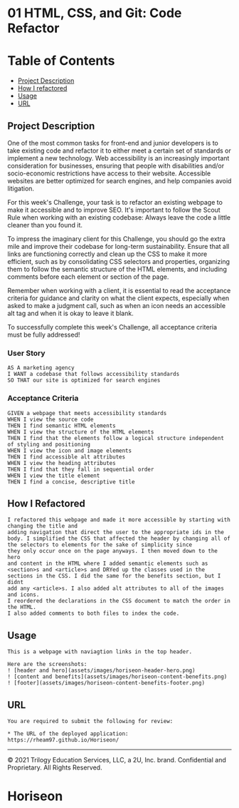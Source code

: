 # 01 HTML, CSS, and Git: Code Refactor

# Table of Contents
* [Project Description](#project-description)
* [How I refactored](#how-i-refactored)
* [Usage](#Usage)
* [URL](#URL)

<a name= "projectdescription"></a>
## Project Description
One of the most common tasks for front-end and junior developers is to take existing code and refactor it to either meet a certain set of standards or implement a new technology. Web accessibility is an increasingly important consideration for businesses, ensuring that people with disabilities and/or socio-economic restrictions have access to their website. Accessible websites are better optimized for search engines, and help companies avoid litigation.

For this week's Challenge, your task is to refactor an existing webpage to make it accessible and to improve SEO. It's important to follow the Scout Rule when working with an existing codebase: Always leave the code a little cleaner than you found it. 

To impress the imaginary client for this Challenge, you should go the extra mile and improve their codebase for long-term sustainability. Ensure that all links are functioning correctly and clean up the CSS to make it more efficient, such as by consolidating CSS selectors and properties, organizing them to follow the semantic structure of the HTML elements, and including comments before each element or section of the page.

Remember when working with a client, it is essential to read the acceptance criteria for guidance and clarity on what the client expects, especially when asked to make a judgment call, such as when an icon needs an accessible alt tag and when it is okay to leave it blank. 

To successfully complete this week's Challenge, all acceptance criteria must be fully addressed!

### User Story
```
AS A marketing agency
I WANT a codebase that follows accessibility standards
SO THAT our site is optimized for search engines
```

### Acceptance Criteria

```
GIVEN a webpage that meets accessibility standards
WHEN I view the source code
THEN I find semantic HTML elements
WHEN I view the structure of the HTML elements
THEN I find that the elements follow a logical structure independent of styling and positioning
WHEN I view the icon and image elements
THEN I find accessible alt attributes
WHEN I view the heading attributes
THEN I find that they fall in sequential order
WHEN I view the title element
THEN I find a concise, descriptive title
```
<a name="howirefactored"></a>
## How I Refactored

```
I refactored this webpage and made it more accessible by starting with changing the title and 
adding navigation that direct the user to the appropriate ids in the body. I simplified the CSS that affected the header by changing all of the selectors to elements for the sake of simplicity since 
they only occur once on the page anyways. I then moved down to the hero 
and content in the HTML where I added semantic elements such as <section>s and <article>s and DRYed up the classes used in the sections in the CSS. I did the same for the benefits section, but I didnt 
add any <article>s. I also added alt attributes to all of the images and icons. 
I reordered the declarations in the CSS document to match the order in the HTML. 
I also added comments to both files to index the code.
```
<a name="usage"></a>
## Usage

```
This is a webpage with naviagtion links in the top header.

Here are the screenshots: 
! [header and hero](assets/images/horiseon-header-hero.png)
! [content and benefits](assets/images/horiseon-content-benefits.png)
! [footer](assets/images/horiseon-content-benefits-footer.png)
```
<a name="URL"></a>
## URL

```
You are required to submit the following for review:

* The URL of the deployed application: https://rheam97.github.io/Horiseon/
```
- - -
© 2021 Trilogy Education Services, LLC, a 2U, Inc. brand. Confidential and Proprietary. All Rights Reserved.
# Horiseon
